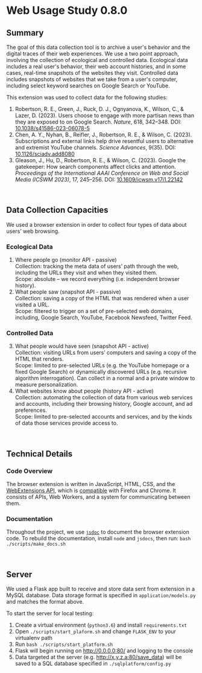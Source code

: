 # Web Usage Study 0.8.0

## Summary

The goal of this data collection tool is to archive a user's behavior and the digital traces of their web experiences. We use a two point approach, involving the collection of ecological and controlled data. Ecological data includes a real user's behavior, their web account histories, and in some cases, real-time snapshots of the websites they visit. Controlled data includes snapshots of websites that we take from a user's computer, including select keyword searches on Google Search or YouTube.


This extension was used to collect data for the following studies:  

1. Robertson, R. E., Green, J., Ruck, D. J., Ognyanova, K., Wilson, C., & Lazer, D. (2023). Users choose to engage with more partisan news than they are exposed to on Google Search. *Nature*, 618, 342–348. DOI: [10.1038/s41586-023-06078-5](https://doi.org/10.1038/s41586-023-06078-5)  
2. Chen, A. Y., Nyhan, B., Reifler, J., Robertson, R. E., & Wilson, C. (2023). Subscriptions and external links help drive resentful users to alternative and extremist YouTube channels. *Science Advances*, 9(35). DOI: [10.1126/sciadv.add8080](https://doi.org/10.1126/sciadv.add8080)  
3. Gleason, J., Hu, D., Robertson, R. E., & Wilson, C. (2023). Google the gatekeeper: How search components affect clicks and attention. *Proceedings of the International AAAI Conference on Web and Social Media (ICSWM 2023)*, 17, 245–256. DOI: [10.1609/icwsm.v17i1.22142](https://doi.org/10.1609/icwsm.v17i1.22142)

<br>

## Data Collection Capacities

We used a browser extension in order to collect four types of data about users’ web browsing.

### Ecological Data

  1. Where people go (monitor API - passive)  
    Collection: tracking the meta data of users’ path through the web, including the URLs they visit and when they visited them.  
    Scope: absolute – we record everything (i.e. independent browser history).  
  2. What people saw (snapshot API - passive)  
    Collection: saving a copy of the HTML that was rendered when a user visited a URL.  
    Scope:  filtered to trigger on a set of pre-selected web domains, including, Google Search, YouTube, Facebook Newsfeed, Twitter Feed.  

### Controlled Data

  3. What people would have seen (snapshot API - active)  
    Collection: visiting URLs from users’ computers and saving a copy of the HTML that renders.  
    Scope: limited to pre-selected URLs (e.g. the YouTube homepage or a fixed Google Search) or dynamically discovered URLs (e.g. recursive algorithm interrogation). Can collect in a normal and a private window to measure personalization.  
  4. What websites know about people (history API - active)  
    Collection: automating the collection of data from various web services and accounts, including their browsing history, Google account, and ad preferences.  
    Scope: limited to pre-selected accounts and services, and by the kinds of data those services provide access to.  

<br>

## Technical Details

### Code Overview

The browser extension is written in JavaScript, HTML, CSS, and the [WebExtensions API](https://developer.mozilla.org/en-US/docs/Mozilla/Add-ons/WebExtensions), which is [compatible](https://developer.mozilla.org/en-US/docs/Mozilla/Add-ons/WebExtensions/Browser_support_for_JavaScript_APIs) with Firefox and Chrome. It consists of APIs, Web Workers, and a system for communicating between them.

### Documentation

Throughout the project, we use [`jsdoc`](https://devhints.io/jsdoc) to document the browser extension code. To rebuild the documentation, install `node` and `jsdocs`, then run: `bash ./scripts/make_docs.sh`  

<br>

## Server

We used a Flask app built to receive and store data sent from extension in a MySQL database. Data storage format is specified in `application/models.py` and matches the format above.  

To start the server for local testing:
1. Create a virtual environment (`python3.6`) and install `requirements.txt`  
2. Open `./scripts/start_plaform.sh` and change `FLASK_ENV` to your virtualenv path  
3. Run `bash ./scripts/start_platform.sh`  
4. Flask will begin running on http://0.0.0.0:80/ and logging to the console  
5. Data targeted at the server (e.g. http://x.y.z.a:80/save_data) will be saved to a SQL database specified in `./sqlplatform/config.py`  

